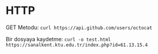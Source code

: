 # HTTP

GET Metodu:
`curl https://api.github.com/users/octocat`

Bir dosyaya kaydetme:
`curl -o test.html https://sanalkent.ktu.edu.tr/index.php?id=61.13.15.4`